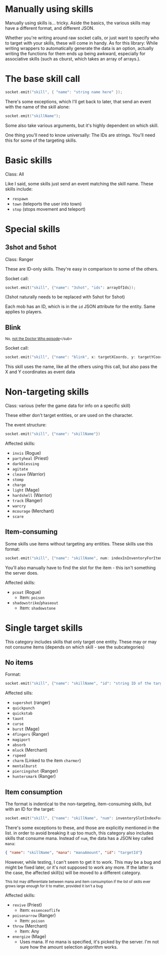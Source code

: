# Manually using skills 

Manually using skills is... tricky. Aside the basics, the various skills may have a different format, and different JSON. 

Whether you're writing around raw socket calls, or just want to specify who to target with your skills, these will come in handy. As for this library: While writing wrappers to automatically generate the data is an option, actually writing the functions for them ends up being awkward, especially for associative skills (such as cburst, which takes an array of arrays.). 

# The base skill call

```cpp
socket.emit("skill", { "name": "string name here" });
```

There's some exceptions, which I'll get back to later, that send an event with the name of the skill alone:

```cpp
socket.emit("skillName");
```

Some also take various arguments, but it's highly dependent on which skill.

One thing you'll need to know universally: The IDs are strings. You'll need this for some of the targeting skills. 

# Basic skills

Class: All

Like I said, some skills just send an event matching the skill name. These skills include:

* `respawn` 
* `town` (teleports the user into town)
* `stop` (stops movement and teleport)

# Special skills

## 3shot and 5shot

Class: Ranger

These are ID-only skills. They're easy in comparison to some of the others. 

Socket call:

```cpp
socket.emit("skill", {"name": "3shot", "ids": arrayOfIds});
```
(3shot naturally needs to be replaced with 5shot for 5shot)

Each mob has an ID, which is in the `id` JSON attribute for the entity. Same applies to players. 

## Blink

<sub>No, [not the Doctor Who episode](https://en.wikipedia.org/wiki/Blink_(Doctor_Who))</sub>

Socket call:

```cpp
socket.emit("skill", {"name": "blink", x: targetXCoords, y: targetYCoords})
```

This skill uses the name, like all the others using this call, but also pass the X and Y coordinates as event data

# Non-targeting skills 

Class: various (refer the game data for info on a specific skill)

These either don't target entities, or are used on the character.

The event structure:

```cpp
socket.emit("skill", {"name": "skillName"})
```

Affected skills:

* `invis` (Rogue)
* `partyheal` (Priest)
* `darkblessing`
* `agitate`
* `cleave` (Warrior)
* `stomp`
* `charge`
* `light` (Mage)
* `hardshell` (Warrior)
* `track` (Ranger)
* `warcry`
* `mcourage` (Merchant)
* `scare`

## Item-consuming

Some skills use items without targeting any entities. These skills use this format:

```cpp
socket.emit("skill", {"name": "skillName", num: indexInInventoryForItem})
```

You'll also manually have to find the slot for the item - this isn't something the server does.  

Affected skills:

* `pcoat` (Rogue)
    * Item: `poison` 
* `shadowstrike`/`phaseout`
    * Item: `shadowstone`

# Single target skills

This category includes skills that only target one entity. These may or may not consume items (depends on which skill - see the subcategories)

## No items 

Format: 
```cpp
socket.emit("skill", {"name": "skillName", "id": "string ID of the target"});
```

Affected sills:

* `supershot` (ranger)
* `quickpunch`
* `quickstab`
* `taunt`
* `curse`
* `burst` (Mage)
* `4fingers` (Ranger)
* `magiport`
* `absorb`
* `mluck` (Merchant)
* `rspeed` 
* `charm` (Linked to the item `charmer`)
* `mentalburst`
* `piercingshot` (Ranger)
* `huntersmark` (Ranger)

## Item consumption

The format is indentical to the non-targeting, item-consuming skills, but with an ID for the target:

```cpp
socket.emit("skill", {"name": "skillName", "num": inventorySlotIndexForItem, "id": targetEntityId})
```

There's some exceptions to these, and those are explicitly mentioned in the list. in order to avoid breaking it up too much, this category also includes skills that consume mana. Instead of `num`, the data has a JSON key called `mana`:

```json
{ "name": "skillName", "mana": "manaAmount", "id": "targetId"}
```

However, while testing, I can't seem to get it to work. This may be a bug and might be fixed later, or it's not supposed to work any more. If the latter is the case, the affected skill(s) will be moved to a different category. 

<sub>This list may differentiate between mana and item consumption if the list of skills ever grows large enough for it to matter, provided it isn't a bug</sub>

Affected skills:

* `revive` (Priest)
    * Item: `essenceoflife` 
* `poisonarrow` (Ranger)
    * Item: `poison`
* `throw` (Merchant)
    * Item: Any
* `energize` (Mage)
    * Uses mana. If no mana is specified, it's picked by the server. I'm not sure how the amount selection algorithm works.

